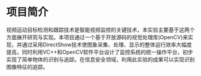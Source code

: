 # 项目简介

视频运动目标检测和跟踪技术是智能视频监控的关键技术，本实验主要基于这两个方面展开研究与实现。本项目通过一个基于开放源码的视觉处理库(OpenCV)来实现，并通过采用DirectShow技术使图象采集、处理、显示的整体运行效率大幅度提高，同时利用VC++和OpenCV软件平台设计了监控系统的统一操作平台，初步实现了简单物体的识别与追踪。在信息安全领域，利用此实验的成果可以实现识别图像特征的追踪。



